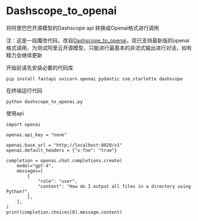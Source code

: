 # Dashscope_to_openai
将阿里巴巴开源模型的Dashscope api 转换成Openai格式进行调用

注：这是一段魔改代码，改自[Dashscope_to_openai](https://github.com/lemon-little/Dashscope_to_openai/tree/main)，现已支持最新版的openai格式调用，为测试阿里云开源模型，只能进行最基本的非流式输出进行对话，如有精力会继续更新

开始前请先安装必要的代码库

```
pip install fastapi uvicorn openai pydantic sse_starlette dashscope
```

在终端运行代码
```
python dashscope_to_openai.py
```

使用api
```
import openai

openai.api_key = "none"

openai.base_url = "http://localhost:8020/v1"
openai.default_headers = {"x-foo": "true"}

completion = openai.chat.completions.create(
    model="gpt-4",
    messages=[
        {
            "role": "user",
            "content": "How do I output all files in a directory using Python?",
        },
    ],
)
print(completion.choices[0].message.content)
```
